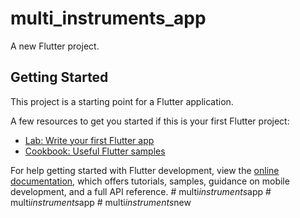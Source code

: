 # multi_instruments_app

A new Flutter project.

## Getting Started

This project is a starting point for a Flutter application.

A few resources to get you started if this is your first Flutter project:

- [Lab: Write your first Flutter app](https://docs.flutter.dev/get-started/codelab)
- [Cookbook: Useful Flutter samples](https://docs.flutter.dev/cookbook)

For help getting started with Flutter development, view the
[online documentation](https://docs.flutter.dev/), which offers tutorials,
samples, guidance on mobile development, and a full API reference.
#   m u l t i _ i n s t r u m e n t s _ a p p  
 #   m u l t i _ i n s t r u m e n t s _ a p p  
 #   m u l t i _ i n s t r u m e n t s _ n e w  
 